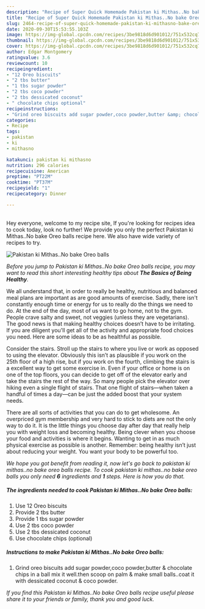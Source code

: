 ```yaml
---
description: "Recipe of Super Quick Homemade Pakistan ki Mithas..No bake Oreo balls"
title: "Recipe of Super Quick Homemade Pakistan ki Mithas..No bake Oreo balls"
slug: 2464-recipe-of-super-quick-homemade-pakistan-ki-mithasno-bake-oreo-balls
date: 2020-09-30T15:53:55.103Z
image: https://img-global.cpcdn.com/recipes/3be9818d6d901012/751x532cq70/pakistan-ki-mithasno-bake-oreo-balls-recipe-main-photo.jpg
thumbnail: https://img-global.cpcdn.com/recipes/3be9818d6d901012/751x532cq70/pakistan-ki-mithasno-bake-oreo-balls-recipe-main-photo.jpg
cover: https://img-global.cpcdn.com/recipes/3be9818d6d901012/751x532cq70/pakistan-ki-mithasno-bake-oreo-balls-recipe-main-photo.jpg
author: Edgar Montgomery
ratingvalue: 3.6
reviewcount: 10
recipeingredient:
- "12 Oreo biscuits"
- "2 tbs butter"
- "1 tbs sugar powder"
- "2 tbs coco powder"
- "2 tbs dessicated coconut"
- " chocolate chips optional"
recipeinstructions:
- "Grind oreo biscuits add sugar powder,coco powder,butter &amp; chocolate chips in a ball mix it well.then scoop on palm &amp; make small balls..coat it with dessicated coconut &amp; coco powder."
categories:
- Recipe
tags:
- pakistan
- ki
- mithasno

katakunci: pakistan ki mithasno 
nutrition: 296 calories
recipecuisine: American
preptime: "PT22M"
cooktime: "PT37M"
recipeyield: "1"
recipecategory: Dinner

---
```

<br>
Hey everyone, welcome to my recipe site, If you're looking for recipes idea to cook today, look no further! We provide you only the perfect Pakistan ki Mithas..No bake Oreo balls recipe here. We also have wide variety of recipes to try.
<br>


![Pakistan ki Mithas..No bake Oreo balls](https://img-global.cpcdn.com/recipes/3be9818d6d901012/751x532cq70/pakistan-ki-mithasno-bake-oreo-balls-recipe-main-photo.jpg)

<i>Before you jump to Pakistan ki Mithas..No bake Oreo balls recipe, you may want to read this short interesting healthy tips about <strong>The Basics of Being Healthy</strong>.</i>

We all understand that, in order to really be healthy, nutritious and balanced meal plans are important as are good amounts of exercise. Sadly, there isn't constantly enough time or energy for us to really do the things we need to do. At the end of the day, most of us want to go home, not to the gym. People crave salty and sweet, not veggies (unless they are vegetarians). The good news is that making healthy choices doesn’t have to be irritating. If you are diligent you'll get all of the activity and appropriate food choices you need. Here are some ideas to be as healthful as possible.

Consider the stairs. Stroll up the stairs to where you live or work as opposed to using the elevator. Obviously this isn’t as plausible if you work on the 25th floor of a high rise, but if you work on the fourth, climbing the stairs is a excellent way to get some exercise in. Even if your office or home is on one of the top floors, you can decide to get off of the elevator early and take the stairs the rest of the way. So many people pick the elevator over hiking even a single flight of stairs. That one flight of stairs—when taken a handful of times a day—can be just the added boost that your system needs. 

There are all sorts of activities that you can do to get wholesome. An overpriced gym membership and very hard to stick to diets are not the only way to do it. It is the little things you choose day after day that really help you with weight loss and becoming healthy. Being clever when you choose your food and activities is where it begins. Wanting to get in as much physical exercise as possible is another. Remember: being healthy isn’t just about reducing your weight. You want your body to be powerful too. 


<i>We hope you got benefit from reading it, now let's go back to pakistan ki mithas..no bake oreo balls recipe. To cook pakistan ki mithas..no bake oreo balls you only need <strong>6</strong> ingredients and <strong>1</strong> steps. Here is how you do that.
</i>

##### The ingredients needed to cook Pakistan ki Mithas..No bake Oreo balls:

1. Use 12 Oreo biscuits
1. Provide 2 tbs butter
1. Provide 1 tbs sugar powder
1. Use 2 tbs coco powder
1. Use 2 tbs dessicated coconut
1. Use  chocolate chips (optional)


##### Instructions to make Pakistan ki Mithas..No bake Oreo balls:

1. Grind oreo biscuits add sugar powder,coco powder,butter &amp; chocolate chips in a ball mix it well.then scoop on palm &amp; make small balls..coat it with dessicated coconut &amp; coco powder.


<i>If you find this Pakistan ki Mithas..No bake Oreo balls recipe useful please share it to your friends or family, thank you and good luck.</i>
